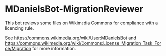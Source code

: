 # MDanielsBot-MigrationReviewer
This bot reviews some files on Wikimedia Commons for compliance with a licencing rule.

See https://commons.wikimedia.org/wiki/User:MDanielsBot and https://commons.wikimedia.org/wiki/Commons:License_Migration_Task_Force/Migration for more information.
